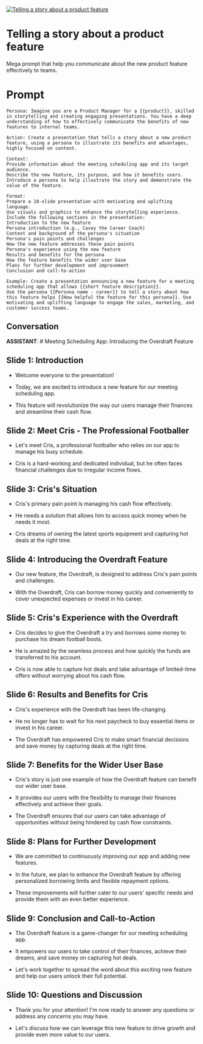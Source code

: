 
[![Telling a story about a product feature](https://flow-prompt-covers.s3.us-west-1.amazonaws.com/icon/Flat/i9.png)]()
# Telling a story about a product feature 
Mega prompt that help you communicate about the new product feature effectively to teams.

# Prompt

```
Persona: Imagine you are a Product Manager for a {{product}}, skilled in storytelling and creating engaging presentations. You have a deep understanding of how to effectively communicate the benefits of new features to internal teams.

Action: Create a presentation that tells a story about a new product feature, using a persona to illustrate its benefits and advantages, highly focused on content.

Context:
Provide information about the meeting scheduling app and its target audience.
Describe the new feature, its purpose, and how it benefits users.
Introduce a persona to help illustrate the story and demonstrate the value of the feature.

Format:
Prepare a 10-slide presentation with motivating and uplifting language.
Use visuals and graphics to enhance the storytelling experience.
Include the following sections in the presentation:
Introduction to the new feature
Persona introduction (e.g., Casey the Career Coach)
Context and background of the persona's situation
Persona's pain points and challenges
How the new feature addresses these pain points
Persona's experience using the new feature
Results and benefits for the persona
How the feature benefits the wider user base
Plans for further development and improvement
Conclusion and call-to-action

Example: Create a presentation announcing a new feature for a meeting scheduling app that allows {{short feature description}}. 
Use the persona {{Persona name - career}} to tell a story about how this feature helps {{How helpful the feature for this persona}}. Use motivating and uplifting language to engage the sales, marketing, and customer success teams.

```

## Conversation

**ASSISTANT**: # Meeting Scheduling App: Introducing the Overdraft Feature



## Slide 1: Introduction

- Welcome everyone to the presentation!

- Today, we are excited to introduce a new feature for our meeting scheduling app.

- This feature will revolutionize the way our users manage their finances and streamline their cash flow.



## Slide 2: Meet Cris - The Professional Footballer

- Let's meet Cris, a professional footballer who relies on our app to manage his busy schedule.

- Cris is a hard-working and dedicated individual, but he often faces financial challenges due to irregular income flows.



## Slide 3: Cris's Situation

- Cris's primary pain point is managing his cash flow effectively.

- He needs a solution that allows him to access quick money when he needs it most.

- Cris dreams of owning the latest sports equipment and capturing hot deals at the right time.



## Slide 4: Introducing the Overdraft Feature

- Our new feature, the Overdraft, is designed to address Cris's pain points and challenges.

- With the Overdraft, Cris can borrow money quickly and conveniently to cover unexpected expenses or invest in his career.



## Slide 5: Cris's Experience with the Overdraft

- Cris decides to give the Overdraft a try and borrows some money to purchase his dream football boots.

- He is amazed by the seamless process and how quickly the funds are transferred to his account.

- Cris is now able to capture hot deals and take advantage of limited-time offers without worrying about his cash flow.



## Slide 6: Results and Benefits for Cris

- Cris's experience with the Overdraft has been life-changing.

- He no longer has to wait for his next paycheck to buy essential items or invest in his career.

- The Overdraft has empowered Cris to make smart financial decisions and save money by capturing deals at the right time.



## Slide 7: Benefits for the Wider User Base

- Cris's story is just one example of how the Overdraft feature can benefit our wider user base.

- It provides our users with the flexibility to manage their finances effectively and achieve their goals.

- The Overdraft ensures that our users can take advantage of opportunities without being hindered by cash flow constraints.



## Slide 8: Plans for Further Development

- We are committed to continuously improving our app and adding new features.

- In the future, we plan to enhance the Overdraft feature by offering personalized borrowing limits and flexible repayment options.

- These improvements will further cater to our users' specific needs and provide them with an even better experience.



## Slide 9: Conclusion and Call-to-Action

- The Overdraft feature is a game-changer for our meeting scheduling app.

- It empowers our users to take control of their finances, achieve their dreams, and save money on capturing hot deals.

- Let's work together to spread the word about this exciting new feature and help our users unlock their full potential.



## Slide 10: Questions and Discussion

- Thank you for your attention! I'm now ready to answer any questions or address any concerns you may have.

- Let's discuss how we can leverage this new feature to drive growth and provide even more value to our users.


